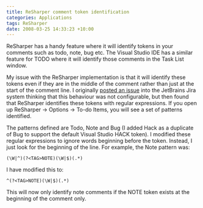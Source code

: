 ```yaml
---
title: ReSharper comment token identification
categories: Applications
tags: ReSharper
date: 2008-03-25 14:33:23 +10:00
---
```


ReSharper has a handy feature where it will identify tokens in your comments such as todo, note, bug etc. The Visual Studio IDE has a similar feature for TODO where it will identify those comments in the Task List window.

My issue with the ReSharper implementation is that it will identify these tokens even if they are in the middle of the comment rather than just at the start of the comment line. I originally [posted an issue][0] into the JetBrains Jira system thinking that this behaviour was not configurable, but then found that ReSharper identifies these tokens with regular expressions. If you open up ReSharper -&gt; Options -&gt; To-do Items, you will see a set of patterns identified. 

The patterns defined are Todo, Note and Bug (I added Hack as a duplicate of Bug to support the default Visual Studio HACK token). I modified these regular expressions to ignore words beginning before the token. Instead, I just look for the beginning of the line. For example, the Note pattern was:

<!--more-->

```text
(\W|^)(?<TAG>NOTE)(\W|$)(.*)
```

I have modified this to:

```text
^(?<TAG>NOTE)(\W|$)(.*)
```

This will now only identify note comments if the NOTE token exists at the beginning of the comment only.

[0]: http://www.jetbrains.net/jira/browse/RSRP-62418
